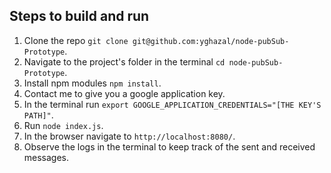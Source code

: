 ## Steps to build and run
1. Clone the repo `git clone git@github.com:yghazal/node-pubSub-Prototype`.
2. Navigate to the project's folder in the terminal `cd node-pubSub-Prototype`.
3. Install npm modules `npm install`.
4. Contact me to give you a google application key.
5. In the terminal run `export GOOGLE_APPLICATION_CREDENTIALS="[THE KEY'S PATH]"`.
6. Run `node index.js`.
7. In the browser navigate to `http://localhost:8080/`.
8. Observe the logs in the terminal to keep track of the sent and received messages.

